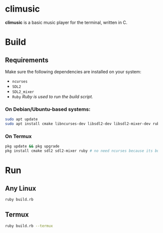 # climusic
**climusic** is a basic music player for the terminal, written in C.

# Build
## Requirements

Make sure the following dependencies are installed on your system:

- `ncurses`
- `SDL2`
- `SDL2_mixer`
- `Ruby` *Ruby is used to run the build script.*

### On Debian/Ubuntu-based systems:

```bash
sudo apt update
sudo apt install cmake libncurses-dev libsdl2-dev libsdl2-mixer-dev ruby-full
```

### On Termux

```bash
pkg update && pkg upgrade
pkg install cmake sdl2 sdl2-mixer ruby # no need ncurses because its built-in
```

# Run
## Any Linux

```bash
ruby build.rb
```

## Termux

```bash
ruby build.rb --termux
```